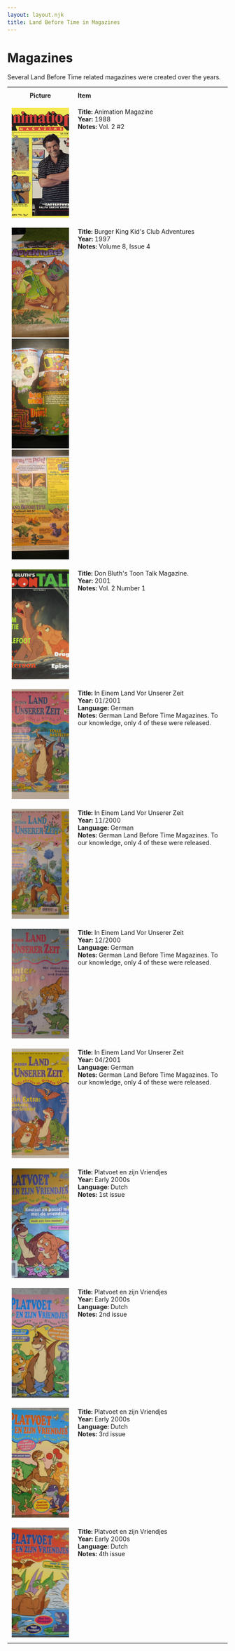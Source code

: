 ```yaml
---
layout: layout.njk
title: Land Before Time in Magazines
---
```


# Magazines

Several Land Before Time related magazines were created over the years.


<div class="table-wrapper">
  <div class="responsive-row">
<table>
  <tr>
    <th style="width:20%; vertical-align:top; padding:10px;">
      <strong>Picture</strong>
    </th>
    <th style="text-align: left; padding:10px;">
      <strong>Item</strong>
    </th>
  </tr>

  <tr>
    <td style="width:30%; text-align: center; vertical-align:top; padding:10px;">
      <a href="/images/media/magazines/animationmagazine.jpg" data-lightbox="books" data-title="Animation Magazine">
        <div class="img-box">
          <img loading="lazy" src="/images/media/magazines/animationmagazine.jpg" alt="Animation Magazine" style="height:250px; object-fit:cover;" />
        </div>
      </a>
    </td>
    <td style="vertical-align:top; padding:10px;">
      <strong>Title:</strong> Animation Magazine<br/>
      <strong>Year:</strong> 1988<br/>
      <strong>Notes:</strong> Vol. 2 #2<br/>
    </td>
  </tr>


<tr>
    <td style="width:30%; text-align: center; vertical-align:top; padding:10px;">
      <a href="/images/media/magazines/adventuresmagazine.jpg" data-lightbox="books" data-title="Burger King Kid's Club Adventures">
        <div class="img-box">
          <img loading="lazy" src="/images/media/magazines/adventuresmagazine.jpg" alt="Burger King Kid's Club Adventures" style="height:250px; object-fit:cover;" />
        </div>
      </a>
      <a href="/images/media/magazines/adventuresmagazine-1.jpg" data-lightbox="books" data-title="Burger King Kid's Club Adventures">
        <div class="img-box">
          <img loading="lazy" src="/images/media/magazines/adventuresmagazine-1.jpg" alt="Burger King Kid's Club Adventures" style="height:250px; object-fit:cover;" />
        </div>
      </a>
      <a href="/images/media/magazines/adventuresmagazine-3.jpg" data-lightbox="books" data-title="Burger King Kid's Club Adventures">
        <div class="img-box">
          <img loading="lazy" src="/images/media/magazines/adventuresmagazine-3.jpg" alt="Burger King Kid's Club Adventures" style="height:250px; object-fit:cover;" />
        </div>
      </a>
    </td>
    <td style="vertical-align:top; padding:10px;">
      <strong>Title:</strong> Burger King Kid's Club Adventures<br/>
      <strong>Year:</strong> 1997<br/>
      <strong>Notes:</strong> Volume 8, Issue 4<br/>
    </td>
  </tr>

<tr>
    <td style="width:30%; text-align: center; vertical-align:top; padding:10px;">
      <a href="/images/media/magazines/donbluthstoontalk.jpg" data-lightbox="books" data-title="Don Bluth's Toon Talk Magazine.">
        <div class="img-box">
          <img loading="lazy" src="/images/media/magazines/donbluthstoontalk.jpg" alt="Don Bluth's Toon Talk Magazine." style="height:250px; object-fit:cover;" />
        </div>
      </a>
    </td>
    <td style="vertical-align:top; padding:10px;">
      <strong>Title:</strong> Don Bluth's Toon Talk Magazine.<br/>
      <strong>Year:</strong> 2001<br/>
      <strong>Notes:</strong> Vol. 2 Number 1<br/>
    </td>
  </tr>

<tr>
    <td style="width:30%; text-align: center; vertical-align:top; padding:10px;">
      <a href="/images/media/magazines/de1.jpg" data-lightbox="books" data-title="In Einem Land Vor Unserer Zeit">
        <div class="img-box">
          <img loading="lazy" src="/images/media/magazines/de1.jpg" alt="In Einem Land Vor Unserer Zeit" style="height:250px; object-fit:cover;" />
        </div>
      </a>
    </td>
    <td style="vertical-align:top; padding:10px;">
      <strong>Title:</strong> In Einem Land Vor Unserer Zeit<br/>
      <strong>Year:</strong> 01/2001<br/>
      <strong>Language:</strong> German<br/>
      <strong>Notes:</strong> German Land Before Time Magazines. To our knowledge, only 4 of these were released.<br/>
    </td>
  </tr>

  <tr>
    <td style="width:30%; text-align: center; vertical-align:top; padding:10px;">
      <a href="/images/media/magazines/de3.jpg" data-lightbox="books" data-title="In Einem Land Vor Unserer Zeit">
        <div class="img-box">
          <img loading="lazy" src="/images/media/magazines/de3.jpg" alt="In Einem Land Vor Unserer Zeit" style="height:250px; object-fit:cover;" />
        </div>
      </a>
    </td>
    <td style="vertical-align:top; padding:10px;">
      <strong>Title:</strong> In Einem Land Vor Unserer Zeit<br/>
      <strong>Year:</strong> 11/2000<br/>
      <strong>Language:</strong> German<br/>
      <strong>Notes:</strong> German Land Before Time Magazines. To our knowledge, only 4 of these were released.<br/>
    </td>
  </tr>

<tr>
    <td style="width:30%; text-align: center; vertical-align:top; padding:10px;">
      <a href="/images/media/magazines/de2.jpg" data-lightbox="books" data-title="In Einem Land Vor Unserer Zeit">
        <div class="img-box">
          <img loading="lazy" src="/images/media/magazines/de2.jpg" alt="In Einem Land Vor Unserer Zeit" style="height:250px; object-fit:cover;" />
        </div>
      </a>
    </td>
    <td style="vertical-align:top; padding:10px;">
      <strong>Title:</strong> In Einem Land Vor Unserer Zeit<br/>
      <strong>Year:</strong> 12/2000<br/>
      <strong>Language:</strong> German<br/>
      <strong>Notes:</strong> German Land Before Time Magazines. To our knowledge, only 4 of these were released.<br/>
    </td>
  </tr>

<tr>
    <td style="width:30%; text-align: center; vertical-align:top; padding:10px;">
      <a href="/images/media/magazines/de4.jpg" data-lightbox="books" data-title="In Einem Land Vor Unserer Zeit">
        <div class="img-box">
          <img loading="lazy" src="/images/media/magazines/de4.jpg" alt="In Einem Land Vor Unserer Zeit" style="height:250px; object-fit:cover;" />
        </div>
      </a>
    </td>
    <td style="vertical-align:top; padding:10px;">
      <strong>Title:</strong> In Einem Land Vor Unserer Zeit<br/>
      <strong>Year:</strong> 04/2001<br/>
      <strong>Language:</strong> German<br/>
      <strong>Notes:</strong> German Land Before Time Magazines. To our knowledge, only 4 of these were released.<br/>
    </td>
  </tr>

  <tr>
    <td style="width:30%; text-align: center; vertical-align:top; padding:10px;">
      <a href="/images/media/magazines/nl1.jpg" data-lightbox="books" data-title="Platvoet en zijn Vriendjes">
        <div class="img-box">
          <img loading="lazy" src="/images/media/magazines/nl1.jpg" alt="Platvoet en zijn Vriendjes" style="height:250px; object-fit:cover;" />
        </div>
      </a>
    </td>
    <td style="vertical-align:top; padding:10px;">
      <strong>Title:</strong> Platvoet en zijn Vriendjes<br/>
      <strong>Year:</strong> Early 2000s<br/>
      <strong>Language:</strong> Dutch<br/>
      <strong>Notes:</strong> 1st issue<br/>
    </td>
  </tr>

<tr>
    <td style="width:30%; text-align: center; vertical-align:top; padding:10px;">
      <a href="/images/media/magazines/nl2.jpg" data-lightbox="books" data-title="Platvoet en zijn Vriendjes">
        <div class="img-box">
          <img loading="lazy" src="/images/media/magazines/nl2.jpg" alt="Platvoet en zijn Vriendjes" style="height:250px; object-fit:cover;" />
        </div>
      </a>
    </td>
    <td style="vertical-align:top; padding:10px;">
      <strong>Title:</strong> Platvoet en zijn Vriendjes<br/>
      <strong>Year:</strong> Early 2000s<br/>
      <strong>Language:</strong> Dutch<br/>
      <strong>Notes:</strong> 2nd issue<br/>
    </td>
  </tr>

<tr>
    <td style="width:30%; text-align: center; vertical-align:top; padding:10px;">
      <a href="/images/media/magazines/nl3.jpg" data-lightbox="books" data-title="Platvoet en zijn Vriendjes">
        <div class="img-box">
          <img loading="lazy" src="/images/media/magazines/nl3.jpg" alt="Platvoet en zijn Vriendjes" style="height:250px; object-fit:cover;" />
        </div>
      </a>
    </td>
    <td style="vertical-align:top; padding:10px;">
      <strong>Title:</strong> Platvoet en zijn Vriendjes<br/>
      <strong>Year:</strong> Early 2000s<br/>
      <strong>Language:</strong> Dutch<br/>
      <strong>Notes:</strong> 3rd issue<br/>
    </td>
  </tr>

<tr>
    <td style="width:30%; text-align: center; vertical-align:top; padding:10px;">
      <a href="/images/media/magazines/nl4.jpg" data-lightbox="books" data-title="Platvoet en zijn Vriendjes">
        <div class="img-box">
          <img loading="lazy" src="/images/media/magazines/nl4.jpg" alt="Platvoet en zijn Vriendjes" style="height:250px; object-fit:cover;" />
        </div>
      </a>
    </td>
    <td style="vertical-align:top; padding:10px;">
      <strong>Title:</strong> Platvoet en zijn Vriendjes<br/>
      <strong>Year:</strong> Early 2000s<br/>
      <strong>Language:</strong> Dutch<br/>
      <strong>Notes:</strong> 4th issue<br/>
    </td>
  </tr>




</table>
</div>
</div>
